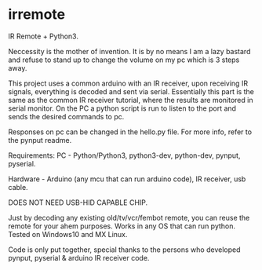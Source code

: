 # irremote
IR Remote + Python3.

Neccessity is the mother of invention. It is by no means I am a lazy bastard and refuse to stand up to change the volume on my pc which is 3 steps away.

This project uses a common arduino with an IR receiver, upon receiving IR signals, everything is decoded and sent via serial. Essentially this part is the same as the common IR receiver tutorial, where the results are monitored in serial monitor. On the PC a python script is run to listen to the port and sends the desired commands to pc.

Responses on pc can be changed in the hello.py file. For more info, refer to the pynput readme.

Requirements: PC - Python/Python3, python3-dev, python-dev, pynput, pyserial.

Hardware - Arduino (any mcu that can run arduino code), IR receiver, usb cable.

DOES NOT NEED USB-HID CAPABLE CHIP.

Just by decoding any existing old/tv/vcr/fembot remote, you can reuse the remote for your ahem purposes. Works in any OS that can run python. Tested on Windows10 and MX Linux.

Code is only put together, special thanks to the persons who developed pynput, pyserial & arduino IR receiver code.

